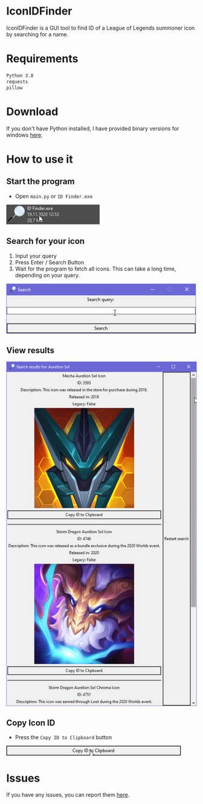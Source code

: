 # IconIDFinder
IconIDFinder is a GUI tool to find ID of a League of Legends summoner icon by searching for a name.
# Requirements
```
Python 3.8
requests
pillow
```
# Download
If you don't have Python installed, I have provided binary versions for windows [here](https://github.com/Kuuhhl/IconIDFinder/releases).
# How to use it
## Start the program
* Open `main.py` or `ID Finder.exe`


![open](readme/open.gif)

## Search for your icon
1. Input your query
2. Press Enter / Search Button
3. Wait for the program to fetch all icons. This can take a long time, depending on your query.

![search](readme/searching.gif)

## View results

![list](readme/list.gif)

## Copy Icon ID

* Press the `Copy ID to Clipboard` button


![click](readme/click.gif)
# Issues
If you have any issues, you can report them [here](https://github.com/Kuuhhl/IconIDFinder/issues).
